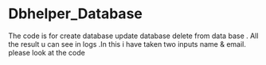 # Dbhelper_Database
The code is for create database update database delete from data base . All the result u can see in logs .In this i have taken two inputs name &amp; email. please look at the code 
